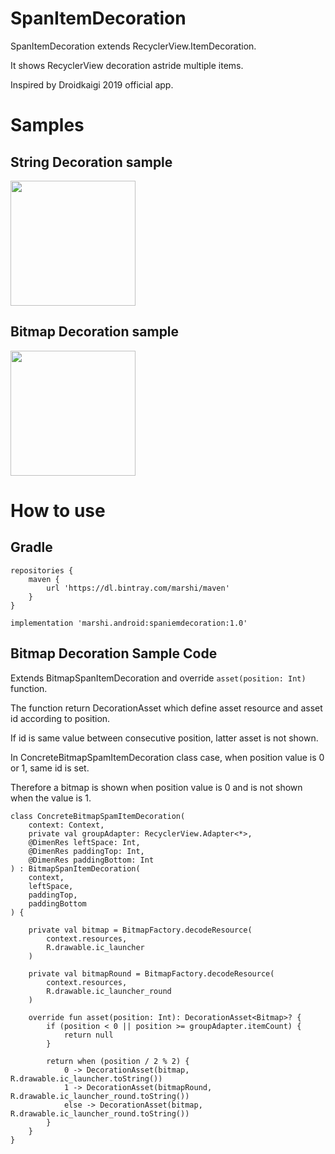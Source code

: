 # SpanItemDecoration

SpanItemDecoration extends RecyclerView.ItemDecoration.

It shows RecyclerView decoration astride multiple items.

Inspired by Droidkaigi 2019 official app.

# Samples 
## String Decoration sample
<img src="https://user-images.githubusercontent.com/1423942/57195219-154cc200-6f8b-11e9-859e-7418a30b4538.gif" width="200" />

## Bitmap Decoration sample
<img src="https://user-images.githubusercontent.com/1423942/57195261-678de300-6f8b-11e9-9a29-c4d392cac457.gif" width="200" />

# How to use
## Gradle
```
repositories {
    maven {
        url 'https://dl.bintray.com/marshi/maven'
    }
}

implementation 'marshi.android:spaniemdecoration:1.0'
```

## Bitmap Decoration Sample Code

Extends BitmapSpanItemDecoration and override `asset(position: Int)` function.

The function return DecorationAsset which define asset resource and asset id according to position.

If id is same value between consecutive position, latter asset is not shown.

In ConcreteBitmapSpamItemDecoration class case, when position value is 0 or 1, same id is set.

Therefore a bitmap is shown when position value is 0 and is not shown when the value is 1.

```
class ConcreteBitmapSpamItemDecoration(
    context: Context,
    private val groupAdapter: RecyclerView.Adapter<*>,
    @DimenRes leftSpace: Int,
    @DimenRes paddingTop: Int,
    @DimenRes paddingBottom: Int
) : BitmapSpanItemDecoration(
    context,
    leftSpace,
    paddingTop,
    paddingBottom
) {

    private val bitmap = BitmapFactory.decodeResource(
        context.resources,
        R.drawable.ic_launcher
    )

    private val bitmapRound = BitmapFactory.decodeResource(
        context.resources,
        R.drawable.ic_launcher_round
    )

    override fun asset(position: Int): DecorationAsset<Bitmap>? {
        if (position < 0 || position >= groupAdapter.itemCount) {
            return null
        }

        return when (position / 2 % 2) {
            0 -> DecorationAsset(bitmap, R.drawable.ic_launcher.toString())
            1 -> DecorationAsset(bitmapRound, R.drawable.ic_launcher_round.toString())
            else -> DecorationAsset(bitmap, R.drawable.ic_launcher_round.toString())
        }
    }
}
```
